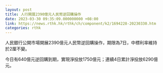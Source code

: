 ```yaml
---
layout: post
title: 人行開展2390億元人民幣逆回購操作
date: 2023-03-30 09:35:09.000000000 +08:00
link: https://news.rthk.hk/rthk/ch/component/k2/1694228-20230330.htm
categories: rthk
---
```


人民銀行公開市場開展2390億元人民幣逆回購操作，期限為7日，中標利率維持於2厘不變。

今日有640億元逆回購到期，實現淨投放1750億元；連續4日累計淨投放6290億元。
